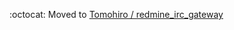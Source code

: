 :octocat: Moved to [Tomohiro / redmine_irc_gateway](https://github.com/Tomohiro/redmine_irc_gateway)
